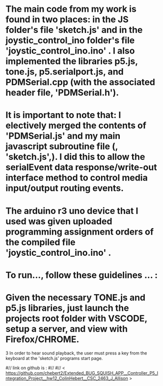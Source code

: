 # The main code from my work is found in two places: in the JS folder's file 'sketch.js'  and in the joystic_control_ino folder's file 'joystic_control_ino.ino' .  I also implemented the libraries p5.js, tone.js, p5.serialport.js, and PDMSerial.cpp (with the associated header file, 'PDMSerial.h'). 


# It is important to note that: I electively merged the contents of 'PDMSerial.js' and my main javascript subroutine file (, 'sketch.js',). I did this to allow the serialEvent data response/write-out interface method to control media input/output routing events.


# The arduino r3 uno device that I used was given uploaded programming assignment orders of the compiled file  'joystic_control_ino.ino' .

# To run..., follow these guidelines ... :

# Given the necessary TONE.js and p5.js libraries, just launch the projects root folder with VSCODE, setup a server, and view with Firefox/CHROME.

3 In order to hear sound playback, the user must press a key from the keyboard at the 'sketch.js' programs start page. 

#// link on github is : 
#//
#// <  https://github.com/chebert2/Extended_BUG_SQUISH_APP__Controller_P5_Integration_Project__hw12_ColinHebert__CSC_2463_J_Allison  >
